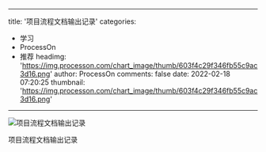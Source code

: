 
---
title: '项目流程文档输出记录'
categories: 
 - 学习
 - ProcessOn
 - 推荐
headimg: 'https://img.processon.com/chart_image/thumb/603f4c29f346fb55c9ac3d16.png'
author: ProcessOn
comments: false
date: 2022-02-18 07:20:25
thumbnail: 'https://img.processon.com/chart_image/thumb/603f4c29f346fb55c9ac3d16.png'
---

<div>   
<img class="thumb" alt="项目流程文档输出记录" src="https://img.processon.com/chart_image/thumb/603f4c29f346fb55c9ac3d16.png" referrerpolicy="no-referrer">
<p>项目流程文档输出记录</p>  
</div>
            